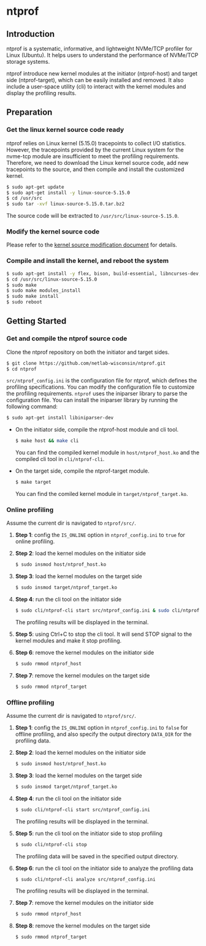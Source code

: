 # ntprof

## Introduction

ntprof is a systematic, informative, and lightweight NVMe/TCP profiler for Linux (Ubuntu). It helps users to understand the performance of NVMe/TCP storage systems. 

ntprof introduce new kernel modules at the initiator (ntprof-host) and target side (ntprof-target), which can be easily installed and removed. It also include a user-space utility (cli) to interact with the kernel modules and display the profiling results.

## Preparation

### Get the linux kernel source code ready

ntprof relies on Linux kernel (5.15.0) tracepoints to collect I/O statistics. However, the tracepoints provided by the current Linux system for the nvme-tcp module are insufficient to meet the profiling requirements. Therefore, we need to download the Linux kernel source code, add new tracepoints to the source, and then compile and install the customized kernel.

``` bash
$ sudo apt-get update
$ sudo apt-get install -y linux-source-5.15.0
$ cd /usr/src
$ sudo tar -xvf linux-source-5.15.0.tar.bz2
```

The source code will be extracted to `/usr/src/linux-source-5.15.0`.

### Modify the kernel source code
Please refer to the [kernel source modification document](kernel_change/modify_kernel.md) for details.

### Compile and install the kernel, and reboot the system

``` bash
$ sudo apt-get install -y flex, bison, build-essential, libncurses-dev, libssl-dev, libelf-dev, bc, dwarves
$ cd /usr/src/linux-source-5.15.0
$ sudo make
$ sudo make modules_install
$ sudo make install
$ sudo reboot
```

## Getting Started

### Get and compile the ntprof source code

Clone the ntprof repository on both the initiator and target sides. 
``` bash
$ git clone https://github.com/netlab-wisconsin/ntprof.git
$ cd ntprof
```

`src/ntprof_config.ini` is the configuration file for ntprof, which defines the profiling specifications. You can modify the configuration file to customize the profiling requirements. `ntprof` uses the iniparser library to parse the configuration file. You can install the iniparser library by running the following command:
``` bash
$ sudo apt-get install libiniparser-dev
```


- On the initiator side, compile the ntprof-host module and cli tool.
  ``` bash
  $ make host && make cli
  ```

  You can find the compiled kernel module in  `host/ntprof_host.ko` and the compiled cli tool in `cli/ntprof-cli`.

- On the target side, compile the ntprof-target module.
  ``` bash
  $ make target
  ```

  You can find the comiled kernel module in `target/ntprof_target.ko`.


### Online profiling
Assume the current dir is navigated to `ntprof/src/`. 

1. **Step 1**: config the `IS_ONLINE` option in `ntprof_config.ini` to `true` for online profiling.

2. **Step 2**: load the kernel modules on the initiator side
    ``` bash
    $ sudo insmod host/ntprof_host.ko
    ```

3. **Step 3**: load the kernel modules on the target side
    ``` bash
    $ sudo insmod target/ntprof_target.ko
    ```

4. **Step 4**: run the cli tool on the initiator side
    ``` bash
    $ sudo cli/ntprof-cli start src/ntprof_config.ini & sudo cli/ntprof-cli analyze src/ntprof_config.ini
    ```
    The profiling results will be displayed in the terminal.

5. **Step 5**: using Ctrl+C to stop the cli tool. It will send STOP signal to the kernel modules and make it stop profiling.

6. **Step 6**: remove the kernel modules on the initiator side
    ``` bash
    $ sudo rmmod ntprof_host
    ```

7. **Step 7**: remove the kernel modules on the target side
    ``` bash
    $ sudo rmmod ntprof_target
    ```


### Offline profiling
Assume the current dir is navigated to `ntprof/src/`. 

1. **Step 1**: config the `IS_ONLINE` option in `ntprof_config.ini` to `false` for offline profiling, and also specify the output directory `DATA_DIR` for the profiling data. 

2. **Step 2**: load the kernel modules on the initiator side
    ``` bash
    $ sudo insmod host/ntprof_host.ko
    ```

3. **Step 3**: load the kernel modules on the target side
    ``` bash
    $ sudo insmod target/ntprof_target.ko
    ```

4. **Step 4**: run the cli tool on the initiator side
    ``` bash
    $ sudo cli/ntprof-cli start src/ntprof_config.ini
    ```
    The profiling results will be displayed in the terminal.

5. **Step 5**: run the cli tool on the initiator side to stop profiling
    ``` bash
    $ sudo cli/ntprof-cli stop
    ```
    The profiling data will be saved in the specified output directory.
    
6. **Step 6**: run the cli tool on the initiator side to analyze the profiling data
    ``` bash
    $ sudo cli/ntprof-cli analyze src/ntprof_config.ini
    ```
    The profiling results will be displayed in the terminal.

7. **Step 7**: remove the kernel modules on the initiator side
    ``` bash
    $ sudo rmmod ntprof_host
    ```

8. **Step 8**: remove the kernel modules on the target side
    ``` bash
    $ sudo rmmod ntprof_target
    ```